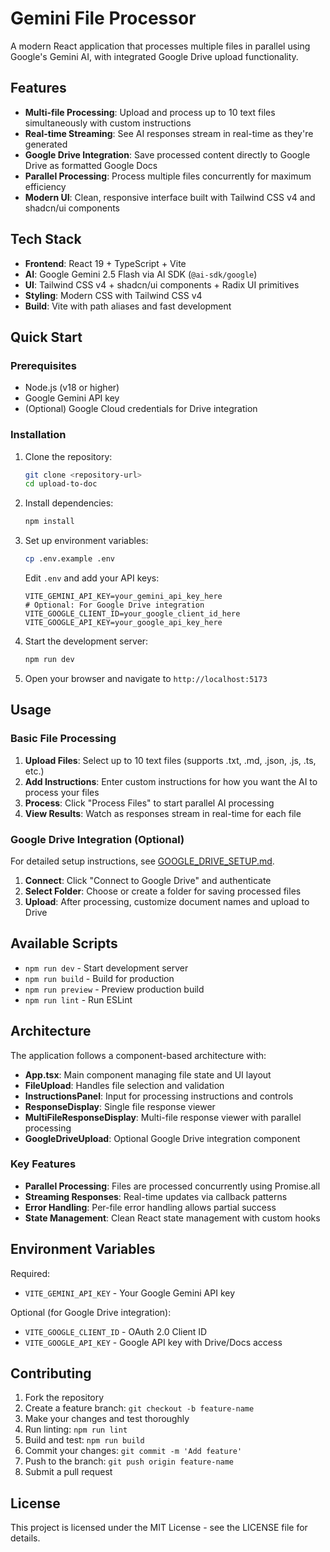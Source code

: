 # Gemini File Processor

A modern React application that processes multiple files in parallel using Google's Gemini AI, with integrated Google Drive upload functionality.

## Features

- **Multi-file Processing**: Upload and process up to 10 text files simultaneously with custom instructions
- **Real-time Streaming**: See AI responses stream in real-time as they're generated
- **Google Drive Integration**: Save processed content directly to Google Drive as formatted Google Docs
- **Parallel Processing**: Process multiple files concurrently for maximum efficiency
- **Modern UI**: Clean, responsive interface built with Tailwind CSS v4 and shadcn/ui components

## Tech Stack

- **Frontend**: React 19 + TypeScript + Vite
- **AI**: Google Gemini 2.5 Flash via AI SDK (`@ai-sdk/google`)
- **UI**: Tailwind CSS v4 + shadcn/ui components + Radix UI primitives
- **Styling**: Modern CSS with Tailwind CSS v4
- **Build**: Vite with path aliases and fast development

## Quick Start

### Prerequisites

- Node.js (v18 or higher)
- Google Gemini API key
- (Optional) Google Cloud credentials for Drive integration

### Installation

1. Clone the repository:
   ```bash
   git clone <repository-url>
   cd upload-to-doc
   ```

2. Install dependencies:
   ```bash
   npm install
   ```

3. Set up environment variables:
   ```bash
   cp .env.example .env
   ```
   
   Edit `.env` and add your API keys:
   ```env
   VITE_GEMINI_API_KEY=your_gemini_api_key_here
   # Optional: For Google Drive integration
   VITE_GOOGLE_CLIENT_ID=your_google_client_id_here
   VITE_GOOGLE_API_KEY=your_google_api_key_here
   ```

4. Start the development server:
   ```bash
   npm run dev
   ```

5. Open your browser and navigate to `http://localhost:5173`

## Usage

### Basic File Processing

1. **Upload Files**: Select up to 10 text files (supports .txt, .md, .json, .js, .ts, etc.)
2. **Add Instructions**: Enter custom instructions for how you want the AI to process your files
3. **Process**: Click "Process Files" to start parallel AI processing
4. **View Results**: Watch as responses stream in real-time for each file

### Google Drive Integration (Optional)

For detailed setup instructions, see [GOOGLE_DRIVE_SETUP.md](./GOOGLE_DRIVE_SETUP.md).

1. **Connect**: Click "Connect to Google Drive" and authenticate
2. **Select Folder**: Choose or create a folder for saving processed files
3. **Upload**: After processing, customize document names and upload to Drive

## Available Scripts

- `npm run dev` - Start development server
- `npm run build` - Build for production
- `npm run preview` - Preview production build
- `npm run lint` - Run ESLint

## Architecture

The application follows a component-based architecture with:

- **App.tsx**: Main component managing file state and UI layout
- **FileUpload**: Handles file selection and validation
- **InstructionsPanel**: Input for processing instructions and controls
- **ResponseDisplay**: Single file response viewer
- **MultiFileResponseDisplay**: Multi-file response viewer with parallel processing
- **GoogleDriveUpload**: Optional Google Drive integration component

### Key Features

- **Parallel Processing**: Files are processed concurrently using Promise.all
- **Streaming Responses**: Real-time updates via callback patterns
- **Error Handling**: Per-file error handling allows partial success
- **State Management**: Clean React state management with custom hooks

## Environment Variables

Required:
- `VITE_GEMINI_API_KEY` - Your Google Gemini API key

Optional (for Google Drive integration):
- `VITE_GOOGLE_CLIENT_ID` - OAuth 2.0 Client ID
- `VITE_GOOGLE_API_KEY` - Google API key with Drive/Docs access

## Contributing

1. Fork the repository
2. Create a feature branch: `git checkout -b feature-name`
3. Make your changes and test thoroughly
4. Run linting: `npm run lint`
5. Build and test: `npm run build`
6. Commit your changes: `git commit -m 'Add feature'`
7. Push to the branch: `git push origin feature-name`
8. Submit a pull request

## License

This project is licensed under the MIT License - see the LICENSE file for details.
